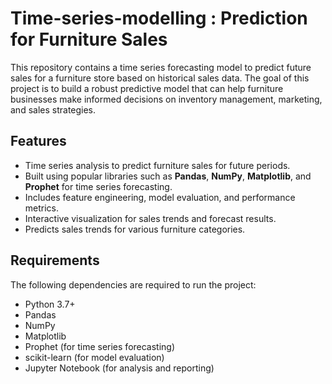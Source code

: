 # Time-series-modelling : Prediction for Furniture Sales

This repository contains a time series forecasting model to predict future sales for a furniture store based on historical sales data. The goal of this project is to build a robust predictive model that can help furniture businesses make informed decisions on inventory management, marketing, and sales strategies.

## Features

- Time series analysis to predict furniture sales for future periods.
- Built using popular libraries such as **Pandas**, **NumPy**, **Matplotlib**, and **Prophet** for time series forecasting.
- Includes feature engineering, model evaluation, and performance metrics.
- Interactive visualization for sales trends and forecast results.
- Predicts sales trends for various furniture categories.

## Requirements

The following dependencies are required to run the project:

- Python 3.7+
- Pandas
- NumPy
- Matplotlib
- Prophet (for time series forecasting)
- scikit-learn (for model evaluation)
- Jupyter Notebook (for analysis and reporting)

